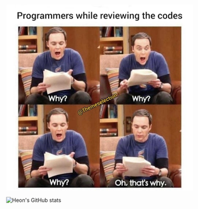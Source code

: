 
<p align="center">
  <img src="./tbbt.jpg">
</p>

![Heon's GitHub stats](https://github-readme-stats.vercel.app/api?username=heon&theme=shadow_green&show_icons=true)
